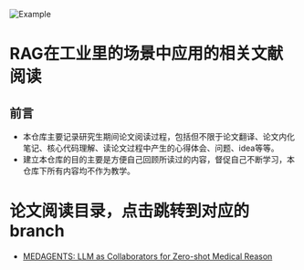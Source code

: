 ![Example](../pictures/frame.png)
# RAG在工业里的场景中应用的相关文献阅读
## 前言
- 本仓库主要记录研究生期间论文阅读过程，包括但不限于论文翻译、论文内化笔记、核心代码理解、读论文过程中产生的心得体会、问题、idea等等。
- 建立本仓库的目的主要是方便自己回顾所读过的内容，督促自己不断学习，本仓库下所有内容均不作为教学。

# 论文阅读目录，点击跳转到对应的branch
- [MEDAGENTS: LLM as Collaborators for Zero-shot Medical Reason](https://github.com/ZzhuL/RAG_literature-reading/tree/main/domain%20agent/MEDAGENTS%3A%20LLM%20as%20Collaborators%20for%20Zero-shot%20Medical%20Reason)
